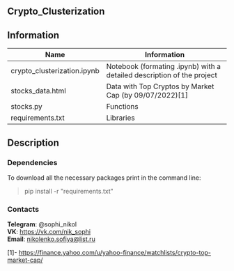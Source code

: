 ## Crypto_Clusterization


## Information 

| Name | Information | 
|----------------|----------------|
| crypto_clusterization.ipynb | Notebook (formating .ipynb) with a detailed description of the project |
| stocks_data.html | Data with Top Cryptos by Market Cap (by 09/07/2022)[1] |
| stocks.py | Functions |
| requirements.txt | Libraries |


## Description



###                                                                   Dependencies

  To download all the necessary packages print in the command line:
  > pip install -r "requirements.txt"

  

###                                                                    Contacts


  **Telegram**: @sophi_nikol\
  **VK**: https://vk.com/nik_sophi \
  **Email**: nikolenko.sofiya@list.ru 
  
  [1]- https://finance.yahoo.com/u/yahoo-finance/watchlists/crypto-top-market-cap/
